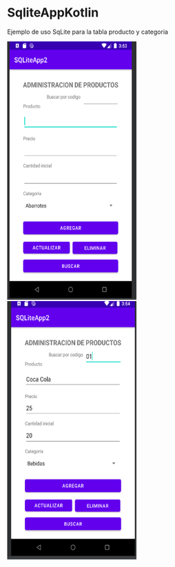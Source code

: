 # SqliteAppKotlin
Ejemplo de uso SqLite para la tabla producto y categoria

<img src="https://github.com/AlexanderSiguenza/SqliteAppKotlin/blob/main/img/panta01.png" alt="Descripción de la imagen" width="300" height="600">

<img src="https://github.com/AlexanderSiguenza/SqliteAppKotlin/blob/main/img/panta02.png" alt="Descripción de la imagen" width="300" height="600">

